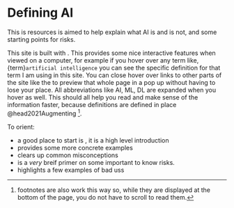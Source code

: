 # Defining AI 


This is resources is aimed to help explain what AI is and is not, and some starting points for risks.  

This site is built with [](xref:mystmd). This provides some nice interactive features when viewed on a computer, for example if you hover over any term like, {term}`artificial intelligence` you can see the specific definition for that term I am using in this site.  You can close hover over links to other parts of the site like the  [](#glossary) to preview that whole page in a pop up without having to lose your place. All abbreviations like AI, ML, DL are expanded when you hover as well. This should all help you read and make sense of the information faster, because definitions are defined in place @head2021Augmenting [^foots].

[^foots]: footnotes are also work this way so, while they are displayed at the bottom of the page, you do not have to scroll to read them. 


To orient:
- a good place to start is [](is), it is a high level introduction 
- [](cases) provides some more concrete examples 
- [](not) clears up common misconceptions
- [](risks) is a *very* breif primer on some important to know risks. 
- [](incidents) highlights a few examples of bad uss

